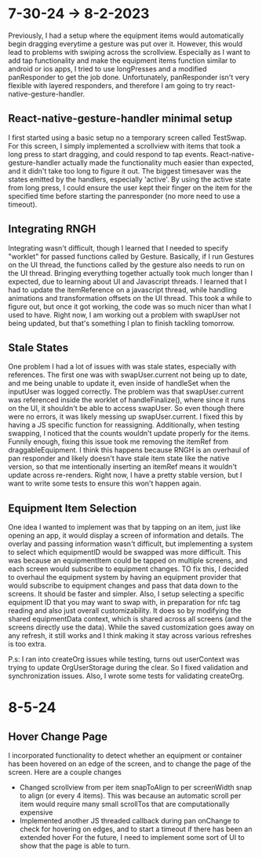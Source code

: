 # 7-30-24 -> 8-2-2023
Previously, I had a setup where the equipment items would automatically begin dragging everytime a gesture was put over it. However, this would lead to problems with swiping across the scrollview. Especially as I want to add tap functionality and make the equipment items function similar to android or ios apps, I tried to use longPresses and a modified panResponder to get the job done. Unfortunately, panResponder isn't very flexible with layered responders, and therefore I am going to try react-native-gesture-handler.

## React-native-gesture-handler minimal setup
I first started using a basic setup no a temporary screen called TestSwap. For this screen, I simply implemented a scrollview with items that took a long press to start dragging, and could respond to tap events. React-native-gesture-handler actually made the functionality much easier than expected, and it didn't take too long to figure it out. The biggest timesaver was the states emitted by the handlers, especially 'active'. By using the active state from long press, I could ensure the user kept their finger on the item for the specified time before starting the panresponder (no more need to use a timeout).

## Integrating RNGH
Integrating wasn't difficult, though I learned that I needed to specify "worklet" for passed functions called by Gesture. Basically, if I run Gestures on the UI thread, the functions called by the gesture also needs to run on the UI thread. Bringing everything together actually took much longer than I expected, due to learning about UI and Javascript threads. I learned that I had to update the itemReference on a javascript thread, while handling animations and transformation offsets on the UI thread. This took a while to figure out, but once it got working, the code was so much nicer than what I used to have. Right now, I am working out a problem with swapUser not being updated, but that's something I plan to finish tackling tomorrow.

## Stale States
One problem I had a lot of issues with was stale states, especially with references. The first one was with swapUser.current not being up to date, and me being unable to update it, even inside of handleSet when the inputUser was logged correctly. The problem was that swapUser.current was referenced inside the worklet of handleFinalize(), where since it runs on the UI, it shouldn't be able to access swapUser. So even though there were no errors, it was likely messing up swapUser.current. I fixed this by having a JS specific function for reassigning. Additionally, when testing swapping, I noticed that the counts wouldn't update properly for the items. Funnily enough, fixing this issue took me removing the itemRef from draggableEquipment. I think this happens because RNGH is an overhaul of pan responder and likely doesn't have stale item state like the native version, so that me intentionally inserting an itemRef means it wouldn't update across re-renders. Right now, I have a pretty stable version, but I want to write some tests to ensure this won't happen again.

## Equipment Item Selection
One idea I wanted to implement was that by tapping on an item, just like opening an app, it would display a screen of information and details. The overlay and passing information wasn't difficult, but implementing a system to select which equipmentID would be swapped was more difficult. This was because an equipmentItem could be tapped on multiple screens, and each screen would subscribe to equipment changes. TO fix this, I decided to overhaul the equipment system by having an equipment provider that would subscribe to equipment changes and pass that data down to the screens. It should be faster and simpler. Also, I setup selecting a specific equipment ID that you may want to swap with, in preparation for nfc tag reading and also just overall customizability. It does so by modifying the shared equipmentData context, which is shared across all screens (and the screens directly use the data). While the saved customization goes away on any refresh, it still works and I think making it stay across various refreshes is too extra.

P.s: I ran into createOrg issues while testing, turns out userContext was trying to update OrgUserStorage during the clear. So I fixed validation and synchronization issues. Also, I wrote some tests for validating createOrg.

# 8-5-24
## Hover Change Page
I incorporated functionality to detect whether an equipment or container has been hovered on an edge of the screen, and to change the page of the screen. Here are a couple changes
- Changed scrollview from per item snapToAlign to per screenWidth snap to align (or every 4 items). This was because an automatic scroll per item would require many small scrollTos that are computationally expensive
- Implemented another JS threaded callback during pan onChange to check for hovering on edges, and to start a timeout if there has been an extended hover
For the future, I need to implement some sort of UI to show that the page is able to turn.